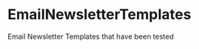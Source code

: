 EmailNewsletterTemplates
========================

Email Newsletter Templates that have been tested
